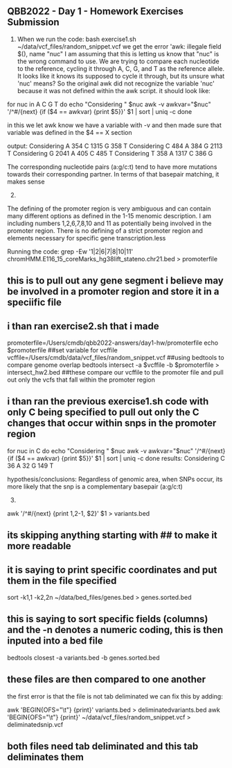 ## QBB2022 - Day 1 - Homework Exercises Submission
1. When we run the code: bash exercise1.sh ~/data/vcf_files/random_snippet.vcf
we get the error 'awk: illegale field $(), name "nuc"
I am assuming that this is letting us know that "nuc" is the wrong command to use.
We are trying to compare each nucleotide to the reference, cycling it through A, C, G, and T as the reference allele. It looks like it knows its supposed to cycle it through, but its unsure what 'nuc' means?
So the original awk did not recognize the variable 'nuc' because it was not defined within the awk script. it should look like:

for nuc in A C G T
do
  echo "Considering " $nuc
  awk -v awkvar="$nuc" '/^#/{next} {if ($4 == awkvar) {print $5}}' $1 | sort | uniq -c
done

in this we let awk know we have a variable with -v and then made sure that variable was defined in the $4 == X section

output:
Considering  A
 354 C
1315 G
 358 T
Considering  C
 484 A
 384 G
2113 T
Considering  G
2041 A
 405 C
 485 T
Considering  T
 358 A
1317 C
 386 G
 
 The corresponding nucleotide pairs (a:g/c:t) tend to have more mutations towards their corresponding partner. In terms of that basepair matching, it makes sense
 
 2. 
 The defining of the promoter region is very ambiguous and can contain many different options as defined in the 1-15 menomic description. I am including numbers 1,2,6,7,8,10 and 11 as potentially being involved in the promoter region. There is no defining of a strict promoter region and elements necessary for specific gene transcription.less
 
 Running the code:
 grep -Ew '1|2|6|7|8|10|11' chromHMM.E116_15_coreMarks_hg38lift_stateno.chr21.bed > promoterfile 
## this is to pull out any gene segment i believe may be involved in a promoter region and store it in a speciific file
## i than ran exercise2.sh that i made
promoterfile=/Users/cmdb/qbb2022-answers/day1-hw/promoterfile
echo $promoterfile
##set variable for vcffile
vcffile=/Users/cmdb/data/vcf_files/random_snippet.vcf
##using bedtools to compare genome overlap
bedtools intersect -a $vcffile -b $promoterfile > intersect_hw2.bed 
##these compare our vcffile to the promoter file and pull out only the vcfs that fall within the promoter region
## i than ran the previous exercise1.sh code with only C being specified to pull out only the C changes that occur within snps in the promoter region
for nuc in C 
do
  echo "Considering " $nuc
  awk -v awkvar="$nuc" '/^#/{next} {if ($4 == awkvar) {print $5}}' $1 | sort | uniq -c
done
results:
Considering  C
  36 A
  32 G
 149 T

 hypothesis/conclusions: Regardless of genomic area, when SNPs occur, 
 its more likely that the snp is a complementary basepair (a:g/c:t)
 
 3. 
 
 awk '/^#/{next} {print $1,$2-1, $2}' $1 > variants.bed
 ## its skipping anything starting with ## to make it more readable
 ## it is saying to print specific coordinates and put them in the file specified 
 sort -k1,1 -k2,2n ~/data/bed_files/genes.bed > genes.sorted.bed
 ## this is saying to sort specific fields (columns) and the -n denotes a numeric coding, this is then inputed into a bed file
 bedtools closest -a variants.bed -b genes.sorted.bed
 ## these files are then compared to one another
 
 the first error is that the file is not tab deliminated we can fix this by adding:
 
 awk 'BEGIN{OFS="\t"} {print}' variants.bed > deliminatedvariants.bed
 awk 'BEGIN{OFS="\t"} {print}' ~/data/vcf_files/random_snippet.vcf > deliminatedsnip.vcf
 ## both files need tab deliminated and this tab deliminates them

  